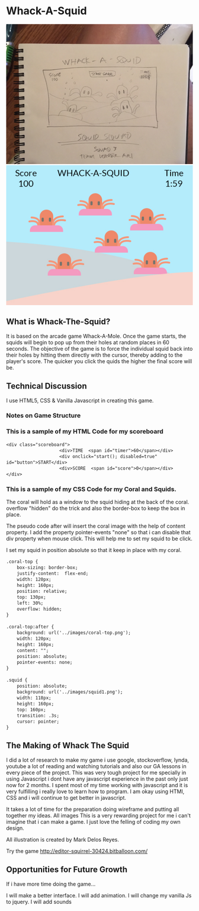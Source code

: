 # Whack-A-Squid

![Image of wirframe](/images/Wireframe.png)
![Image of draft](/images/Draft.jpg)

## What is Whack-The-Squid?

It is based on the arcade game Whack-A-Mole. Once the game starts, the squids will begin to pop up from their holes at random places in 60 seconds. The objective of the game is to force the individual squid back into their holes by hitting them directly with the cursor, thereby adding to the player's score. The quicker you click the quids the higher the final score will be.

## Technical Discussion

I use HTML5, CSS & Vanilla Javascript in creating this game. 

### Notes on Game Structure

### This is a sample of my HTML Code for my scoreboard
``` 
<div class="scoreboard">
                    <div>TIME  <span id="timer">60</span></div>
                    <div onclick="start(); disabled=true" id="button">START</div>
                    <div>SCORE  <span id="score">0</span></div>
</div>
```

### This is a sample of my CSS Code for my Coral and Squids.
 The coral will hold as a window to the squid hiding at the back of the coral. overflow "hidden" do the trick and also the border-box to keep the box in place. 

 The pseudo code after will insert the coral image with the help of content property. I add the property pointer-events "none" so that i can disable that div property when mouse click. This will help me to set my squid to be click.

 I set my squid in position absolute so that it keep in place with my coral.

```
.coral-top {
    box-sizing: border-box;
    justify-content:  flex-end;
    width: 120px;
    height: 160px;
    position: relative;
    top: 130px;
    left: 30%;
    overflow: hidden;                   
}

.coral-top:after {
    background: url('../images/coral-top.png');
    width: 120px;
    height: 160px;
    content: "";
    position: absolute;
    pointer-events: none;
}

.squid {
    position: absolute; 
    background: url('../images/squid1.png');
    width: 118px;
    height: 160px;
    top: 160px;
    transition: .3s;
    cursor: pointer;
}
```

## The Making of Whack The Squid

I did a lot of research to make my game i use google, stockoverflow, lynda, youtube a lot of reading and watching tutorials and also our GA lessons in every piece of the project. This was very tough project for me specially in using Javascript i dont have any javascript experience in the past only just now for 2 months. I spent most of my time working with javascript and it is very fulfilling i really love to learn how to program. I am okay using HTMl, CSS and i will continue to get better in javascript.

It takes a lot of time for the preparation doing wireframe and putting all together my ideas. All images This is a very rewarding project for me i can't imagine that i can make a game. I just love the felling of coding my own design.

All illustration is created by Mark Delos Reyes.

Try the game http://editor-squirrel-30424.bitballoon.com/

## Opportunities for Future Growth

If i have more time doing the game...

I will make a better interface.
I will add animation.
I will change my vanilla Js to jquery.
I will add sounds
